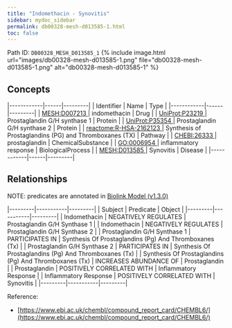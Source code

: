 ```yaml
---
title: "Indomethacin - Synovitis"
sidebar: mydoc_sidebar
permalink: db00328-mesh-d013585-1.html
toc: false 
---
```



Path ID: `DB00328_MESH_D013585_1`
{% include image.html url="images/db00328-mesh-d013585-1.png" file="db00328-mesh-d013585-1.png" alt="db00328-mesh-d013585-1" %}

## Concepts

|------------|------|---------|
| Identifier | Name | Type    |
|------------|------|---------|
| <a href="https://identifiers.org/MESH:D007213">MESH:D007213 </a> | indomethacin | Drug |
| <a href="https://identifiers.org/UniProt:P23219">UniProt:P23219 </a> | Prostaglandin G/H synthase 1 | Protein |
| <a href="https://identifiers.org/UniProt:P35354">UniProt:P35354 </a> | Prostaglandin G/H synthase 2 | Protein |
| <a href="https://identifiers.org/reactome:R-HSA-2162123">reactome:R-HSA-2162123 </a> | Synthesis of Prostaglandins (PG) and Thromboxanes (TX) | Pathway |
| <a href="https://identifiers.org/CHEBI:26333">CHEBI:26333 </a> | prostaglandin | ChemicalSubstance |
| <a href="https://identifiers.org/GO:0006954">GO:0006954 </a> | inflammatory response | BiologicalProcess |
| <a href="https://identifiers.org/MESH:D013585">MESH:D013585 </a> | Synovitis | Disease |
|------------|------|---------|

## Relationships


NOTE: predicates are annotated in <a href="https://github.com/biolink/biolink-model/releases/tag/v1.3.0">Biolink Model (v1.3.0)</a>

|---------|-----------|---------|
| Subject | Predicate | Object  |
|---------|-----------|---------|
| Indomethacin | NEGATIVELY REGULATES | Prostaglandin G/H Synthase 1 |
| Indomethacin | NEGATIVELY REGULATES | Prostaglandin G/H Synthase 2 |
| Prostaglandin G/H Synthase 1 | PARTICIPATES IN | Synthesis Of Prostaglandins (Pg) And Thromboxanes (Tx) |
| Prostaglandin G/H Synthase 2 | PARTICIPATES IN | Synthesis Of Prostaglandins (Pg) And Thromboxanes (Tx) |
| Synthesis Of Prostaglandins (Pg) And Thromboxanes (Tx) | INCREASES ABUNDANCE OF | Prostaglandin |
| Prostaglandin | POSITIVELY CORRELATED WITH | Inflammatory Response |
| Inflammatory Response | POSITIVELY CORRELATED WITH | Synovitis |
|---------|-----------|---------|

Reference: 
  - [https://www.ebi.ac.uk/chembl/compound_report_card/CHEMBL6/](https://www.ebi.ac.uk/chembl/compound_report_card/CHEMBL6/)
